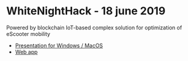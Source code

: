 # WhiteNightHack - 18 june 2019

Powered by blockchain IoT-based complex solution for optimization of eScooter mobility

* [Presentation for Windows / MacOS](https://github.com/mike-petrov/hackatons/tree/master/WhiteNightHack%20-%2018%20June%202019/Presentation)
* [Web app](https://github.com/mike-petrov/hackatons/tree/master/WhiteNightHack%20-%2018%20June%202019/Web%20app)
